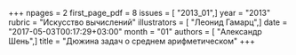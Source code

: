 +++
npages = 2
first_page_pdf = 8
issues = [ "2013_01",]
year = "2013"
rubric = "Искусство вычислений"
illustrators = [ "Леонид Гамарц",]
date = "2017-05-03T00:17:29+03:00"
month = "01"
authors = [ "Александр Шень",]
title = "Дюжина задач о среднем арифметическом"
+++
